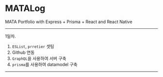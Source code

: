 # MATALog

MATA Portfolio with Express + Prisma + React and React Native

---
1일차.
 1. `ESList`, `prretier` 셋팅
 2. Github 연동
 3. `GraphQL`을 사용하여 서버 구축
 4. `prisma`를 사용하여 datamodel 구축
---

